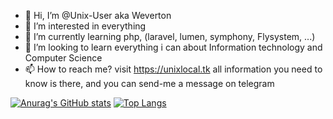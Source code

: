 - 👋 Hi, I’m @Unix-User aka Weverton
- 💞️ I’m interested in everything
- 🌱 I’m currently learning php, (laravel, lumen, symphony, Flysystem, ...)
- 👀 I’m looking to learn everything i can about Information technology and Computer Science
- 📫 How to reach me? visit https://unixlocal.tk all information you need to know is there, and you can send-me a message on telegram

[![Anurag's GitHub stats](https://github-readme-stats.vercel.app/api?username=Unix-User&count_private=true&show_icons=true)](https://github.com/anuraghazra/github-readme-stats)
[![Top Langs](https://github-readme-stats.vercel.app/api/top-langs/?username=Unix-User&layout=compact)](https://github.com/anuraghazra/github-readme-stats)
<!---
Unix-User/Unix-User is a ✨ special ✨ repository because its `README.md` (this file) appears on your GitHub profile.
You can click the Preview link to take a look at your changes.
--->
